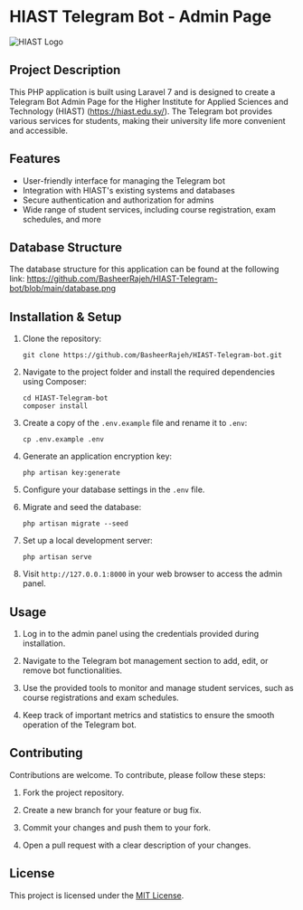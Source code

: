 # HIAST Telegram Bot - Admin Page

![HIAST Logo](https://hiast.edu.sy/sites/default/files/hiast-logo-ar4_0_3.png)

## Project Description

This PHP application is built using Laravel 7 and is designed to create a Telegram Bot Admin Page for the Higher Institute for Applied Sciences and Technology (HIAST) (https://hiast.edu.sy/). The Telegram bot provides various services for students, making their university life more convenient and accessible.

## Features

- User-friendly interface for managing the Telegram bot
- Integration with HIAST's existing systems and databases
- Secure authentication and authorization for admins
- Wide range of student services, including course registration, exam schedules, and more

## Database Structure

The database structure for this application can be found at the following link: https://github.com/BasheerRajeh/HIAST-Telegram-bot/blob/main/database.png

## Installation & Setup

1. Clone the repository:
   ```
   git clone https://github.com/BasheerRajeh/HIAST-Telegram-bot.git
   ```
2. Navigate to the project folder and install the required dependencies using Composer:
   ```
   cd HIAST-Telegram-bot
   composer install
   ```
3. Create a copy of the `.env.example` file and rename it to `.env`:
   ```
   cp .env.example .env
   ```
4. Generate an application encryption key:
   ```
   php artisan key:generate
   ```
5. Configure your database settings in the `.env` file.

6. Migrate and seed the database:
   ```
   php artisan migrate --seed
   ```
7. Set up a local development server:
   ```
   php artisan serve
   ```
8. Visit `http://127.0.0.1:8000` in your web browser to access the admin panel.

## Usage

1. Log in to the admin panel using the credentials provided during installation.

2. Navigate to the Telegram bot management section to add, edit, or remove bot functionalities.

3. Use the provided tools to monitor and manage student services, such as course registrations and exam schedules.

4. Keep track of important metrics and statistics to ensure the smooth operation of the Telegram bot.

## Contributing

Contributions are welcome. To contribute, please follow these steps:

1. Fork the project repository.

2. Create a new branch for your feature or bug fix.

3. Commit your changes and push them to your fork.

4. Open a pull request with a clear description of your changes.

## License

This project is licensed under the [MIT License](https://opensource.org/licenses/MIT).
